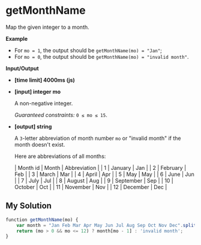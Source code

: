 # getMonthName
﻿Map the given integer to a month.

**Example**

*   For `mo = 1`, the output should be
    `getMonthName(mo) = "Jan"`;
*   For `mo = 0`, the output should be
    `getMonthName(mo) = "invalid month"`.

**Input/Output**

*   **[time limit] 4000ms (js)**

*   **[input] integer mo**

    A non-negative integer.

    _Guaranteed constraints:_
    `0 ≤ mo ≤ 15`.

*   **[output] string**

    A `3`-letter abbreviation of month number `mo` or "invalid month" if the month doesn't exist.

    Here are abbreviations of all months:

    | Month id | Month | Abbreviation |
    | 1 | January | Jan |
    | 2 | February | Feb |
    | 3 | March | Mar |
    | 4 | April | Apr |
    | 5 | May | May |
    | 6 | June | Jun |
    | 7 | July | Jul |
    | 8 | August | Aug |
    | 9 | September | Sep |
    | 10 | October | Oct |
    | 11 | November | Nov |
    | 12 | December | Dec |


## My Solution
```javascript
﻿function getMonthName(mo) {
    var month = "Jan Feb Mar Apr May Jun Jul Aug Sep Oct Nov Dec".split(" ");
    return (mo > 0 && mo <= 12) ? month[mo - 1] : 'invalid month';
}
​
```
